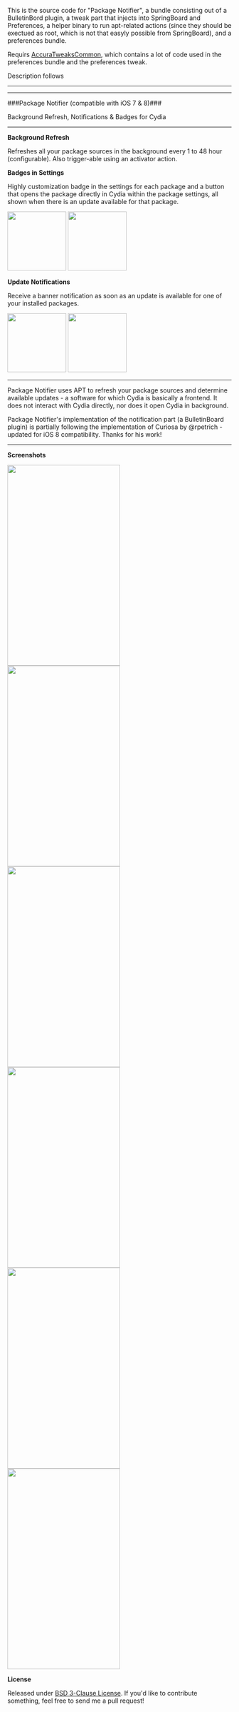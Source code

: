 This is the source code for "Package Notifier", a bundle consisting out of a BulletinBord plugin, a tweak part that injects into SpringBoard and Preferences, a helper binary to run apt-related actions (since they should be exectued as root, which is not that easyly possible from SpringBoard), and a preferences bundle.

Requirs [AccuraTweaksCommon](https://github.com/Cr4zyS1m0n/AccuraTweaksCommon), which contains a lot of code used in the preferences bundle and the preferences tweak.

Description follows

---
---


###Package Notifier (compatible with iOS 7 & 8)###

Background Refresh, Notifications & Badges for Cydia

---

**Background Refresh** 

Refreshes all your package sources in the background every 1 to 48 hour (configurable). Also trigger-able using an activator action.


**Badges in Settings**

Highly customization badge in the settings for each package and a button that opens the package directly in Cydia within the package settings, all shown when there is an update available for that package.

<img width="132" src="http://i.imgur.com/VzS6hA3.png"> <img width="132"  src="http://i.imgur.com/MWgZ6hY.png">

**Update Notifications** 

Receive a banner notification as soon as an update is available for one of your installed packages. 

<img width="132" src="http://i.imgur.com/ZZpa6WC.png"> <img width="132"  src="http://i.imgur.com/xHrpHnw.png">



---

Package Notifier uses APT to refresh your package sources and determine available updates - a software for which Cydia is basically a frontend. It does not interact with Cydia directly, nor does it open Cydia in background.

Package Notifier's implementation of the notification part (a BulletinBoard plugin) is partially following the implementation of Curiosa by @rpetrich - updated for iOS 8 compatibility. Thanks for his work!

---

**Screenshots**

<img src="http://i.imgur.com/ejUjYe4.jpg"  height="450" width="253" >
<img src="http://i.imgur.com/Fteb20N.png"  height="450" width="253" >
<img src="http://i.imgur.com/ujvv0pz.jpg"  height="450" width="253" >
<img src="http://i.imgur.com/OijCDrj.jpg"  height="450" width="253" >
<img src="http://i.imgur.com/yx7YaUC.png"  height="450" width="253" >
<img src="http://i.imgur.com/VGQLjff.png"  height="450" width="253" >



**License**

Released under [BSD 3-Clause License](https://tldrlegal.com/license/bsd-3-clause-license-%28revised%29).
If you'd like to contribute something, feel free to send me a pull request!
